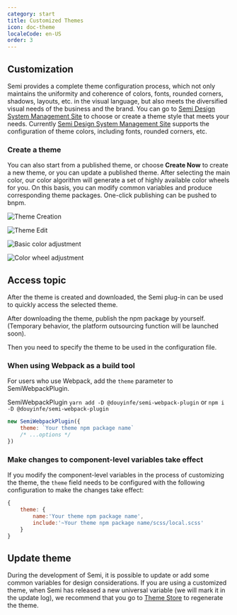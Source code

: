 ```yaml
---
category: start
title: Customized Themes
icon: doc-theme
localeCode: en-US
order: 3
---
```




## Customization

Semi provides a complete theme configuration process, which not only maintains the uniformity and coherence of colors, fonts, rounded corners, shadows, layouts, etc. in the visual language, but also meets the diversified visual needs of the business and the brand. You can go to [Semi Design System Management Site](https://semi.design/dsm/) to choose or create a theme style that meets your needs. Currently [Semi Design System Management Site](https://semi.design/dsm/) supports the configuration of theme colors, including fonts, rounded corners, etc.


### Create a theme

You can also start from a published theme, or choose **Create Now** to create a new theme, or you can update a published theme. After selecting the main color, our color algorithm will generate a set of highly available color wheels for you. On this basis, you can modify common variables and produce corresponding theme packages. One-click publishing can be pushed to bnpm.

![Theme Creation](https://lf9-static.bytednsdoc.com/obj/eden-cn/nuhpxphk/dsm/dsm_welcome.png)

![Theme Edit](https://lf9-static.bytednsdoc.com/obj/eden-cn/nuhpxphk/dsm/dsm_console.png)

![Basic color adjustment](https://lf9-static.bytednsdoc.com/obj/eden-cn/nuhpxphk/dsm/dsm_palette.png)

![Color wheel adjustment](https://lf9-static.bytednsdoc.com/obj/eden-cn/nuhpxphk/dsm/dsm_usage.png)

## Access topic

After the theme is created and downloaded, the Semi plug-in can be used to quickly access the selected theme.

After downloading the theme, publish the npm package by yourself. (Temporary behavior, the platform outsourcing function will be launched soon).

Then you need to specify the theme to be used in the configuration file.

### When using Webpack as a build tool

For users who use Webpack, add the `theme` parameter to SemiWebpackPlugin.

SemiWebpackPlugin  `yarn add -D @douyinfe/semi-webpack-plugin` or `npm i -D @douyinfe/semi-webpack-plugin`

```jsx
new SemiWebpackPlugin({
    theme: `Your theme npm package name`
    /* ...options */
})
```
### Make changes to component-level variables take effect

If you modify the component-level variables in the process of customizing the theme, the `theme` field needs to be configured with the following configuration to make the changes take effect:
```javascript
{
    theme: {
        name:'Your theme npm package name',
        include:'~Your theme npm package name/scss/local.scss'
    }
}
```


## Update theme

During the development of Semi, it is possible to update or add some common variables for design considerations. If you are using a customized theme, when Semi has released a new universal variable (we will mark it in the update log), we recommend that you go to [Theme Store](https://semi.design/dsm/) to regenerate the theme.
